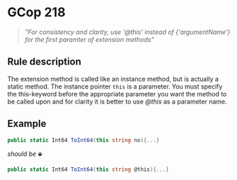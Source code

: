 ﻿# GCop 218

> *"For consistency and clarity, use '@this' instead of {'argumentName'} for the first paramter of extension methods"*

## Rule description

The extension method is called like an instance method, but is actually a static method. The instance pointer `this` is a parameter.
You must specify the this-keyword before the appropriate parameter you want the method to be called upon and for clarity it is better to use *@this* as a parameter name.

## Example

```csharp
public static Int64 ToInt64(this string no){...}
```

*should be* 🡻

```csharp
public static Int64 ToInt64(this string @this){...}
```